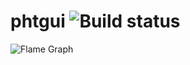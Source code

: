 # phtgui ![Build status](https://api.travis-ci.org/vadd/phtgui.svg?branch=master)

![Flame Graph](https://cloud.githubusercontent.com/assets/1901945/23367535/dc4e6912-fd0a-11e6-93c7-18f9427d75ab.png)
